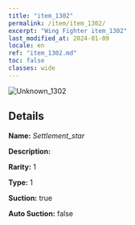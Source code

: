 ```yaml
---
title: "item_1302"
permalink: /item/item_1302/
excerpt: "Wing Fighter item_1302"
last_modified_at: 2024-01-09
locale: en
ref: "item_1302.md"
toc: false
classes: wide
---
```



 ![Unknown_1302](/images/item/Settlement_star_p.png)



## Details

 **Name:** *Settlement_star* 

 **Description:** 

 **Rarity:** 1 

 **Type:** 1 

 **Suction:** true 

 **Auto Suction:** false 



